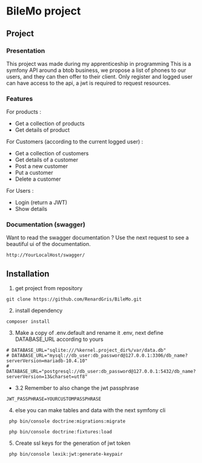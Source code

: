 # BileMo project

## Project

### Presentation
This project was made during my apprenticeship in programming
This is a symfony API around a btob business, 
we propose a list of phones to our users,
and they can then offer to their client. 
Only register and logged user can have access to the api, 
a jwt is required to request resources. 

### Features
For products :
- Get a collection of products
- Get details of product
  
For Customers (according to the current logged user) :
- Get a collection of customers
- Get details of a customer
- Post a new customer
- Put a customer
- Delete a customer

For Users : 
- Login (return a JWT)
- Show details

### Documentation (swagger)

Want to read the swagger documentation ?
Use the next request to see a beautiful ui of the documentation.
```
http://YourLocalHost/swagger/
```

## Installation

1.  get project from repository
```
git clone https://github.com/RenardGris/BileMo.git
```

2.  install dependency
```
composer install
```

3.  Make a copy of .env.default and rename it .env, 
    next define DATABASE_URL according to yours
``` 
# DATABASE_URL="sqlite:///%kernel.project_dir%/var/data.db"
# DATABASE_URL="mysql://db_user:db_password@127.0.0.1:3306/db_name?serverVersion=mariadb-10.4.10"
# DATABASE_URL="postgresql://db_user:db_password@127.0.0.1:5432/db_name?serverVersion=13&charset=utf8"
```
- 3.2 Remember to also change the jwt passphrase
``` 
JWT_PASSPHRASE=YOURCUSTOMPASSPHRASE
```

4.  else you can make tables and data with the next symfony cli
``` 
 php bin/console doctrine:migrations:migrate
```
``` 
 php bin/console doctrine:fixtures:load
```

5. Create ssl keys for the generation of jwt token
```
 php bin/console lexik:jwt:generate-keypair   
```